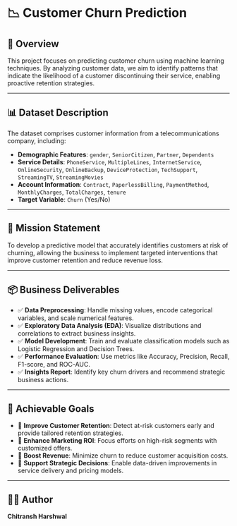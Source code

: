 # 📉 Customer Churn Prediction

## 🧠 Overview

This project focuses on predicting customer churn using machine learning techniques. By analyzing customer data, we aim to identify patterns that indicate the likelihood of a customer discontinuing their service, enabling proactive retention strategies.

---

## 📊 Dataset Description

The dataset comprises customer information from a telecommunications company, including:

- **Demographic Features**: `gender`, `SeniorCitizen`, `Partner`, `Dependents`
- **Service Details**: `PhoneService`, `MultipleLines`, `InternetService`, `OnlineSecurity`, `OnlineBackup`, `DeviceProtection`, `TechSupport`, `StreamingTV`, `StreamingMovies`
- **Account Information**: `Contract`, `PaperlessBilling`, `PaymentMethod`, `MonthlyCharges`, `TotalCharges`, `tenure`
- **Target Variable**: `Churn` (Yes/No)

---

## 🎯 Mission Statement

To develop a predictive model that accurately identifies customers at risk of churning, allowing the business to implement targeted interventions that improve customer retention and reduce revenue loss.

---

## 📦 Business Deliverables

- ✅ **Data Preprocessing**: Handle missing values, encode categorical variables, and scale numerical features.
- ✅ **Exploratory Data Analysis (EDA)**: Visualize distributions and correlations to extract business insights.
- ✅ **Model Development**: Train and evaluate classification models such as Logistic Regression and Decision Trees.
- ✅ **Performance Evaluation**: Use metrics like Accuracy, Precision, Recall, F1-score, and ROC-AUC.
- ✅ **Insights Report**: Identify key churn drivers and recommend strategic business actions.

---

## 🚀 Achievable Goals

- 📌 **Improve Customer Retention**: Detect at-risk customers early and provide tailored retention strategies.
- 📌 **Enhance Marketing ROI**: Focus efforts on high-risk segments with customized offers.
- 📌 **Boost Revenue**: Minimize churn to reduce customer acquisition costs.
- 📌 **Support Strategic Decisions**: Enable data-driven improvements in service delivery and pricing models.

---

## 👨‍💻 Author

**Chitransh Harshwal**  

